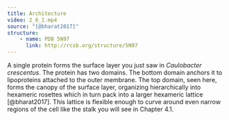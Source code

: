 ```yaml
---
title: Architecture
video: 2_6_1.mp4
source: "[@bharat2017]"
structure:
    - name: PDB 5N97
      link: http://rcsb.org/structure/5N97
---
```

A single protein forms the surface layer you just saw in *Caulobacter crescentus*. The protein has two domains. The bottom domain anchors it to lipoproteins attached to the outer membrane. The top domain, seen here, forms the canopy of the surface layer, organizing hierarchically into hexameric rosettes which in turn pack into a larger hexameric lattice [@bharat2017]. This lattice is flexible enough to curve around even narrow regions of the cell like the stalk you will see in Chapter 4.1.

